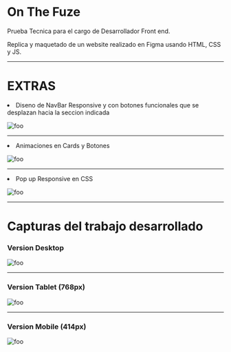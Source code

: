 # On The Fuze
 Prueba Tecnica para el cargo de Desarrollador Front end.

 Replica y maquetado de un website realizado en Figma usando HTML, CSS y JS.

<hr/>

# EXTRAS

<li>Diseno de NavBar Responsive y con botones funcionales que se desplazan hacia la seccion indicada</li>

<p><img src='https://github.com/davidmenlop/onthefuze/blob/master/Readme/otf%20menu.png?raw=true' alt="foo" title="title"/></p>
<hr/>

<li>Animaciones en Cards y Botones</li>

<p><img src='https://github.com/davidmenlop/onthefuze/blob/master/Readme/otf%20card.png?raw=true' alt="foo" title="title"/></p>
<hr/>

<li>Pop up Responsive en CSS</li>

<p><img src='https://github.com/davidmenlop/onthefuze/blob/master/Readme/otf%20popup.png?raw=true' alt="foo" title="title"/></p>
<hr/>

# Capturas del trabajo desarrollado

 ### Version Desktop

 <p><img src='https://github.com/davidmenlop/onthefuze/blob/master/Readme/otf.png?raw=true' alt="foo" title="title"/></p>
<hr/>

 ### Version Tablet (768px)

 <p><img src='https://github.com/davidmenlop/onthefuze/blob/master/Readme/otf%20768px.png?raw=true' alt="foo" title="title"/></p>
<hr/>

 ### Version Mobile (414px)

<p><img src='https://github.com/davidmenlop/onthefuze/blob/master/Readme/otf%20414px.png?raw=true' alt="foo" title="title"/></p>